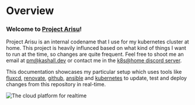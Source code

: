 # Overview

### Welcome to [Project Arisu](https://github.com/kashalls/home-cluster)!

Project Arisu is an internal codename that I use for my kubernetes cluster at home.
This project is heavily influnced based on what kind of things I want to run at the time, so changes are quite frequent. Feel free to shoot me an email at [pm@kashall.dev](mailto:pm@kashall.dev) or contact me in the [k8s@home discord server](https://discord.gg/k8s-at-home).

This documentation showcases my particular setup which uses tools like [fluxcd](https://fluxcd.io), [renovate](https://www.mend.io/renovate/), [github](https://github.com), [ansible](https://www.ansible.com/) and [kubernetes](https://kubernetes.io/) to update, test and deploy changes from this repository in real-time.

![The cloud platform for realtime](/preview.jpg)

